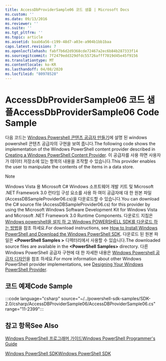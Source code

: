 ```yaml
---
title: AccessDbProviderSample06 코드 샘플 | Microsoft Docs
ms.custom: ''
ms.date: 09/13/2016
ms.reviewer: ''
ms.suite: ''
ms.tgt_pltfrm: ''
ms.topic: article
ms.assetid: baab6a56-c199-48d7-a03e-a904b1bb1baa
caps.latest.revision: 7
ms.openlocfilehash: fabf7b6d2d9368cde72467a2ec6b84b287333f14
ms.sourcegitcommit: 7f2479edd329dfdc55726afff7019d45e45f9156
ms.translationtype: MT
ms.contentlocale: ko-KR
ms.lasthandoff: 04/08/2020
ms.locfileid: "80978528"
---
```

# <a name="accessdbprovidersample06-code-sample"></a><span data-ttu-id="42f53-102">AccessDbProviderSample06 코드 샘플</span><span class="sxs-lookup"><span data-stu-id="42f53-102">AccessDbProviderSample06 Code Sample</span></span>

<span data-ttu-id="42f53-103">다음 코드는 [Windows Powershell 콘텐츠 공급자 만들기](./creating-a-windows-powershell-content-provider.md)에 설명 된 windows powershell 콘텐츠 공급자의 구현을 보여 줍니다.</span><span class="sxs-lookup"><span data-stu-id="42f53-103">The following code shows the implementation of the Windows PowerShell content provider described in [Creating a Windows PowerShell Content Provider](./creating-a-windows-powershell-content-provider.md).</span></span>
<span data-ttu-id="42f53-104">이 공급자를 사용 하면 사용자가 데이터 저장소에 있는 항목의 내용을 조작할 수 있습니다.</span><span class="sxs-lookup"><span data-stu-id="42f53-104">This provider enables the user to manipulate the contents of the items in a data store.</span></span>

> [!NOTE]
> <span data-ttu-id="42f53-105">Windows Vista 용 Microsoft C# Windows 소프트웨어 개발 키트 및 Microsoft .NET Framework 3.0 런타임 구성 요소를 사용 하 여이 공급자에 대 한 원본 파일 (AccessDBSampleProvider06.cs)을 다운로드할 수 있습니다.</span><span class="sxs-lookup"><span data-stu-id="42f53-105">You can download the C# source file (AccessDBSampleProvider06.cs) for this provider by using the Microsoft Windows Software Development Kit for Windows Vista and Microsoft .NET Framework 3.0 Runtime Components.</span></span> <span data-ttu-id="42f53-106">다운로드 지침은 [Windows powershell을 설치 하 고 Windows POWERSHELL SDK를 다운로드 하는 방법](/powershell/scripting/developer/installing-the-windows-powershell-sdk)을 참조 하세요.</span><span class="sxs-lookup"><span data-stu-id="42f53-106">For download instructions, see [How to Install Windows PowerShell and Download the Windows PowerShell SDK](/powershell/scripting/developer/installing-the-windows-powershell-sdk).</span></span>
> <span data-ttu-id="42f53-107">다운로드 된 원본 파일은 **\<PowerShell Samples >** 디렉터리에서 사용할 수 있습니다.</span><span class="sxs-lookup"><span data-stu-id="42f53-107">The downloaded source files are available in the **\<PowerShell Samples>** directory.</span></span> <span data-ttu-id="42f53-108">다른 Windows PowerShell 공급자 구현에 대 한 자세한 내용은 [Windows Powershell 공급자 디자인](./designing-your-windows-powershell-provider.md)을 참조 하세요.</span><span class="sxs-lookup"><span data-stu-id="42f53-108">For more information about other Windows PowerShell provider implementations, see [Designing Your Windows PowerShell Provider](./designing-your-windows-powershell-provider.md).</span></span>

## <a name="code-sample"></a><span data-ttu-id="42f53-109">코드 예제</span><span class="sxs-lookup"><span data-stu-id="42f53-109">Code Sample</span></span>

:::code language="csharp" source="~/../powershell-sdk-samples/SDK-2.0/csharp/AccessDBProviderSample06/AccessDBProviderSample06.cs" range="11-2399":::

## <a name="see-also"></a><span data-ttu-id="42f53-110">참고 항목</span><span class="sxs-lookup"><span data-stu-id="42f53-110">See Also</span></span>

[<span data-ttu-id="42f53-111">Windows PowerShell 프로그래머 가이드</span><span class="sxs-lookup"><span data-stu-id="42f53-111">Windows PowerShell Programmer's Guide</span></span>](./windows-powershell-programmer-s-guide.md)

[<span data-ttu-id="42f53-112">Windows PowerShell SDK</span><span class="sxs-lookup"><span data-stu-id="42f53-112">Windows PowerShell SDK</span></span>](../windows-powershell-reference.md)
